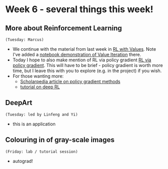 # Week 6 - several things this week!


## More about Reinforcement Learning
`(Tuesday: Marcus)`
* We continue with the material from last week in [RL with Values](https://github.com/garibaldu/comp421/blob/master/week5/lecture_RL_via_Values.pdf). Note I've added a [notebook demonstration of Value Iteration](https://github.com/garibaldu/comp421/blob/master/notebooks/demo_value_iteration.ipynb) there.
* Today I hope to also make mention of RL via policy gradient [RL via policy gradient](https://github.com/garibaldu/comp421/blob/master/week6/lecture_RL_via_policy_gradient.pdf). This will have to be brief - policy gradient is worth more time, but I leave this with you to explore (e.g. in the project) if you wish.
* For those wanting more: 
   * [Scholarpedia article on policy gradient methods](http://www.scholarpedia.org/article/Policy_gradient_methods)
   * [tutorial on deep RL](https://gym.openai.com/docs/rl)

## DeepArt
`(Tuesday: led by Linfeng and Yi)`
* this is an application


## Colouring in of gray-scale images
`(Friday: lab / tutorial session)`
* autograd!


